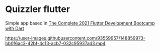 # Quizzler flutter

Simple app based in [The Complete 2021 Flutter Development Bootcamp with Dart](https://www.udemy.com/course/flutter-bootcamp-with-dart/)

https://user-images.githubusercontent.com/93559957/148859973-bb0f6ac3-42bf-4c13-acb7-032c95937ad3.mp4
